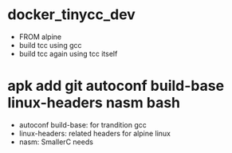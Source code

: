 # docker_tinycc_dev

* FROM alpine
* build tcc using gcc
* build tcc again using tcc itself

# apk add git autoconf build-base linux-headers nasm bash

* autoconf build-base: for trandition gcc
* linux-headers: related headers for alpine linux
* nasm: SmallerC needs

